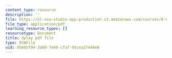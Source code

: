 ```yaml
---
content_type: resource
description: ''
file: https://ol-ocw-studio-app-production.s3.amazonaws.com/courses/8-01sc-classical-mechanics-fall-2016/95685f043a087e46cfaf95cea27449e0_n1cXiw3s72k.pdf
file_type: application/pdf
learning_resource_types: []
resourcetype: Document
title: 3play pdf file
type: OCWFile
uid: 95685f04-3a08-7e46-cfaf-95cea27449e0
---
```

